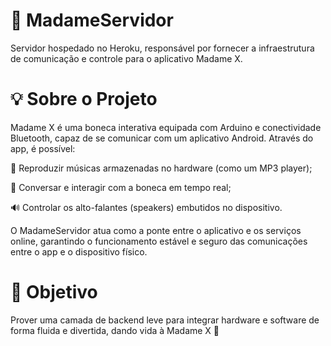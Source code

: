 # 🪩 MadameServidor

Servidor hospedado no Heroku, responsável por fornecer a infraestrutura de comunicação e controle para o aplicativo Madame X.

# 💡 Sobre o Projeto

Madame X é uma boneca interativa equipada com Arduino e conectividade Bluetooth, capaz de se comunicar com um aplicativo Android.
Através do app, é possível:

🎵 Reproduzir músicas armazenadas no hardware (como um MP3 player);

💬 Conversar e interagir com a boneca em tempo real;

🔊 Controlar os alto-falantes (speakers) embutidos no dispositivo.

O MadameServidor atua como a ponte entre o aplicativo e os serviços online, garantindo o funcionamento estável e seguro das comunicações entre o app e o dispositivo físico.

# 🚀 Objetivo

Prover uma camada de backend leve para integrar hardware e software de forma fluida e divertida, dando vida à Madame X 💋
